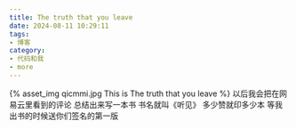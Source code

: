 ```yaml
---
title: The truth that you leave
date: 2024-08-11 10:29:11
tags:
- 博客
category:
- 代码和我
- more
---
```

{% asset_img qicmmi.jpg This is The truth that you leave %}
以后我会把在网易云里看到的评论  总结出来写一本书 书名就叫《听见》                                          多少赞就印多少本 等我出书的时候送你们签名的第一版